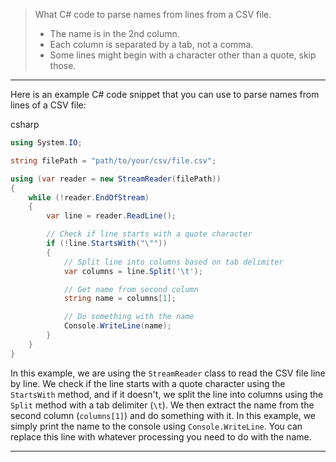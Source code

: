 > What C# code to parse names from lines from a CSV file.
>- The name is in the 2nd column.
>- Each column is separated by a tab, not a comma.
>- Some lines might begin with a character other than a quote, skip those.

---

Here is an example C# code snippet that you can use to parse names from lines of a CSV file:

csharp

```csharp
using System.IO;

string filePath = "path/to/your/csv/file.csv";

using (var reader = new StreamReader(filePath))
{
    while (!reader.EndOfStream)
    {
        var line = reader.ReadLine();

        // Check if line starts with a quote character
        if (!line.StartsWith("\""))
        {
            // Split line into columns based on tab delimiter
            var columns = line.Split('\t');

            // Get name from second column
            string name = columns[1];

            // Do something with the name
            Console.WriteLine(name);
        }
    }
}
```

In this example, we are using the `StreamReader` class to read the CSV file line by line. We check if the line starts with a quote character using the `StartsWith` method, and if it doesn't, we split the line into columns using the `Split` method with a tab delimiter (`\t`). We then extract the name from the second column (`columns[1]`) and do something with it. In this example, we simply print the name to the console using `Console.WriteLine`. You can replace this line with whatever processing you need to do with the name.

---